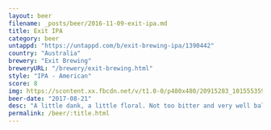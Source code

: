 ```yaml
---
layout: beer
filename: _posts/beer/2016-11-09-exit-ipa.md
title: Exit IPA
category: beer
untappd: "https://untappd.com/b/exit-brewing-ipa/1390442"
country: "Australia"
brewery: "Exit Brewing"
breweryURL: "/brewery/exit-brewing.html"
style: "IPA - American"
score: 8
img: https://scontent.xx.fbcdn.net/v/t1.0-0/p480x480/20915283_10155535940168745_4990076269804618897_n.jpg?oh=36ede7db40634adeaa4ce9e45a946908&oe=5B4DF08C
beer-date: "2017-08-21"
desc: "A little dank, a little floral. Not too bitter and very well balanced"
permalink: /beer/:title.html
---
```

